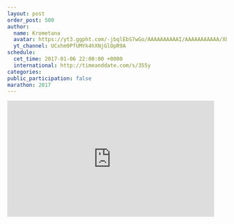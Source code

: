 ```yaml
---
layout: post
order_post: 500
author:
  name: Krometana
  avatar: https://yt3.ggpht.com/-jbqlEbS7wGo/AAAAAAAAAAI/AAAAAAAAAAA/XUDHP3Uu3rU/s88-c-k-no-mo-rj-c0xffffff/photo.jpg
  yt_channel: UCxhm9PfUMYk4hXNjGlOpR9A
schedule:
  cet_time: 2017-01-06 22:00:00 +0000
  international: http://timeanddate.com/s/355y
categories:
public_participation: false
marathon: 2017
---
```

<iframe width="475" height="267" src="https://www.youtube.com/embed/s67BYPUpJm4" frameborder="0" allowfullscreen></iframe>
